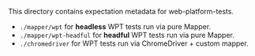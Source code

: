 This directory contains expectation metadata for web-platform-tests.

- `./mapper/wpt` for **headless** WPT tests run via pure Mapper.
- `./mapper/wpt-headful` for **headful** WPT tests run via pure Mapper.
- `./chromedriver` for WPT tests run via ChromeDriver + custom mapper.
